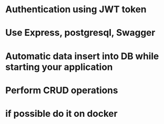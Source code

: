 # Authentication using JWT token

# Use Express, postgresql, Swagger

# Automatic data insert into DB while starting your application

# Perform CRUD operations

# if possible do it on docker